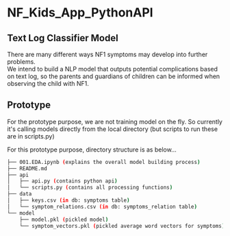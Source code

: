 # NF_Kids_App_PythonAPI
 

## Text Log Classifier Model
There are many different ways NF1 symptoms may develop into further problems.    
We intend to build a NLP model that outputs potential complications based on text log, so the parents and guardians of children can be informed when observing the child with NF1.   

## Prototype
   
For the prototype purpose, we are not training model on the fly. So currently it's calling models directly from the local directory (but scripts to run these are in scripts.py)   

For this prototype purpose, directory structure is as below...   

```bash
├── 001.EDA.ipynb (explains the overall model building process)
├── README.md
├── api
│   ├── api.py (contains python api)   
│   └── scripts.py (contains all processing functions)   
├── data
│   ├── keys.csv (in db: symptoms table)   
│   └── symptom_relations.csv (in db: symptoms_relation table)   
└── model
    ├── model.pkl (pickled model)   
    └── symptom_vectors.pkl (pickled average word vectors for symptoms)   
```
